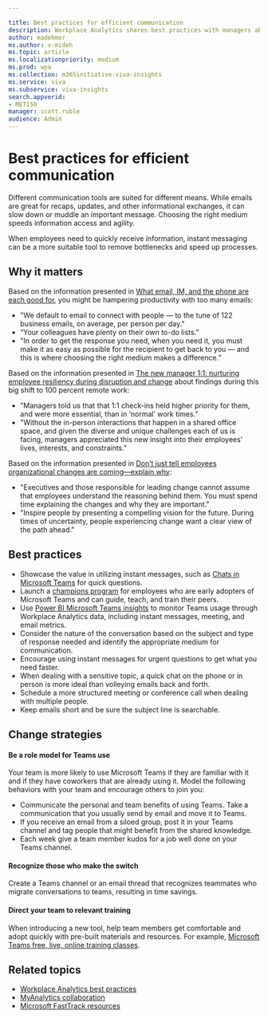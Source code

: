 ```yaml
---

title: Best practices for efficient communication
description: Workplace Analytics shares best practices with managers about communication with their teams
author: madehmer
ms.author: v-mideh
ms.topic: article
ms.localizationpriority: medium 
ms.prod: wpa
ms.collection: m365initiative-viva-insights 
ms.service: viva 
ms.subservice: viva-insights 
search.appverid: 
- MET150 
manager: scott.ruble
audience: Admin
---
```


# Best practices for efficient communication

Different communication tools are suited for different means. While emails are great for recaps, updates, and other informational exchanges, it can slow down or muddle an important message. Choosing the right medium speeds information access and agility.

When employees need to quickly receive information, instant messaging can be a more suitable tool to remove bottlenecks and speed up processes.

## Why it matters

Based on the information presented in [What email, IM, and the phone are each good for](https://insights.office.com/collaboration/what-email-im-and-the-phone-are-each-good-for/), you might be hampering productivity with too many emails:

* "We default to email to connect with people — to the tune of 122 business emails, on average, per person per day."
* “Your colleagues have plenty on their own to-do lists."
* "In order to get the response you need, when you need it, you must make it as easy as possible for the recipient to get back to you — and this is where choosing the right medium makes a difference.”

Based on the information presented in [The new manager 1:1: nurturing employee resiliency during disruption and change](https://insights.office.com/workplace-analytics/the-new-manager-11-nurturing-employee-resiliency-during-disruption-and-change/) about findings during this big shift to 100 percent remote work:

* "Managers told us that that 1:1 check-ins held higher priority for them, and were more essential, than in ‘normal’ work times."
* "Without the in-person interactions that happen in a shared office space, and given the diverse and unique challenges each of us is facing, managers appreciated this new insight into their employees’ lives, interests, and constraints."

Based on the information presented in [Don’t just tell employees organizational changes are coming—explain why](https://insights.office.com/organizational-change/dont-just-tell-employees-organizational-changes-are-coming-explain-why/):

* "Executives and those responsible for leading change cannot assume that employees understand the reasoning behind them. You must spend time explaining the changes and why they are important."
* "Inspire people by presenting a compelling vision for the future. During times of uncertainty, people experiencing change want a clear view of the path ahead."

## Best practices

* Showcase the value in utilizing instant messages, such as [Chats in Microsoft Teams](https://support.microsoft.com/office/six-things-to-know-about-chat-in-microsoft-teams-88ed0a06-6b59-43a3-8cf7-40c01f2f92f2) for quick questions.
* Launch a [champions program](/MicrosoftTeams/teams-adoption-create-champions-program) for employees who are early adopters of Microsoft Teams and can guide, teach, and train their peers.
* Use [Power BI Microsoft Teams insights](../tutorials/power-bi-teams.md) to monitor Teams usage through Workplace Analytics data, including instant messages, meeting, and email metrics.
* Consider the nature of the conversation based on the subject and type of response needed and identify the appropriate medium for communication.
* Encourage using instant messages for urgent questions to get what you need faster.
* When dealing with a sensitive topic, a quick chat on the phone or in person is more ideal than volleying emails back and forth.
* Schedule a more structured meeting or conference call when dealing with multiple people.
* Keep emails short and be sure the subject line is searchable.

## Change strategies

#### Be a role model for Teams use

Your team is more likely to use Microsoft Teams if they are familiar with it and if they have coworkers that are already using it. Model the following behaviors with your team and encourage others to join you:

* Communicate the personal and team benefits of using Teams.
 Take a communication that you usually send by email and move it to Teams.
* If you receive an email from a siloed group, post it in your Teams channel and tag people that might benefit from the shared knowledge.
* Each week give a team member kudos for a job well done on your Teams channel.

#### Recognize those who make the switch

Create a Teams channel or an email thread that recognizes teammates who migrate conversations to teams, resulting in time savings.

#### Direct your team to relevant training

When introducing a new tool, help team members get comfortable and adopt quickly with pre-built materials and resources. For example, [Microsoft Teams free, live, online training classes](/MicrosoftTeams/instructor-led-training-teams-landing-page).

## Related topics

* [Workplace Analytics best practices](best-practices.md)
* [MyAnalytics collaboration](../personal/use/collaboration.md)
* [Microsoft FastTrack resources](https://www.microsoft.com/fasttrack/resources)